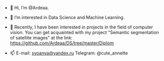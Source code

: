 - 👋 Hi, I’m @Ardeaa. 
- 👀 I’m interested in Data Science and Machine Learning. 
- 🌱 Recently, I have been interested in projects in the field of computer vision. 
     You can get acquainted with my project "Semantic segmentation of satellite images" at the link: https://github.com/Ardeaa/DS/tree/master/Diplom
     
- 📫 E-mail: syoanya@yandex.ru
      Telegram: @cute_annette

